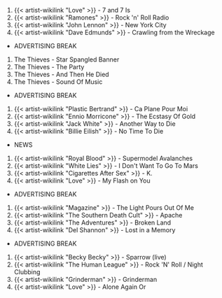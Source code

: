 1. {{< artist-wikilink "Love" >}} - 7 and 7 Is
2. {{< artist-wikilink "Ramones" >}} - Rock 'n' Roll Radio
3. {{< artist-wikilink "John Lennon" >}} - New York City
4. {{< artist-wikilink "Dave Edmunds" >}} - Crawling from the Wreckage

- ADVERTISING BREAK

1. The Thieves - Star Spangled Banner
2. The Thieves - The Party
3. The Thieves - And Then He Died
4. The Thieves - Sound Of Music

- ADVERTISING BREAK

1. {{< artist-wikilink "Plastic Bertrand" >}} - Ca Plane Pour Moi
2. {{< artist-wikilink "Ennio Morricone" >}} - The Ecstasy Of Gold 
3. {{< artist-wikilink "Jack White" >}} - Another Way to Die
4. {{< artist-wikilink "Billie Eilish" >}} - No Time To Die

- NEWS

1. {{< artist-wikilink "Royal Blood" >}} - Supermodel Avalanches
2. {{< artist-wikilink "White Lies" >}} - I Don't Want To Go To Mars
3. {{< artist-wikilink "Cigarettes After Sex" >}} - K.
4. {{< artist-wikilink "Love" >}} - My Flash on You

- ADVERTISING BREAK

1. {{< artist-wikilink "Magazine" >}} - The Light Pours Out Of Me
2. {{< artist-wikilink "The Southern Death Cult" >}} - Apache
3. {{< artist-wikilink "The Adventures" >}} - Broken Land
4. {{< artist-wikilink "Del Shannon" >}} - Lost in a Memory

- ADVERTISING BREAK

1. {{< artist-wikilink "Becky Becky" >}} - Sparrow (live)
2. {{< artist-wikilink "The Human League" >}} - Rock 'N' Roll / Night Clubbing
3. {{< artist-wikilink "Grinderman" >}} - Grinderman
4. {{< artist-wikilink "Love" >}} - Alone Again Or
